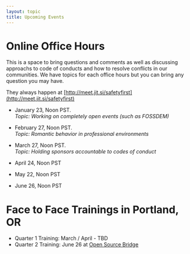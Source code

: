 ```yaml
---
layout: topic
title: Upcoming Events
---
```


# Online Office Hours

This is a space to bring questions and comments as well as discussing approachs to code of conducts and how to resolve conflicts in our communities. We have topics for each office hours but you can bring any question you may have.

They always happen at [http://meet.jit.si/safetyfirst](http://meet.jit.si/safetyfirst)

* January 23, Noon PST. <br>
  *Topic: Working on completely open events (such as FOSSDEM)*

* February 27, Noon PST. <br>
  *Topic: Romantic behavior in professional environments*

* March 27, Noon PST.<br>
  *Topic: Holding sponsors accountable to codes of conduct*

* April 24, Noon PST
* May 22, Noon PST
* June 26, Noon PST

# Face to Face Trainings in Portland, OR

* Quarter 1 Training: March / April - TBD
* Quarter 2 Training: June 26 at [Open Source Bridge](http://opensourcebridge.org/)